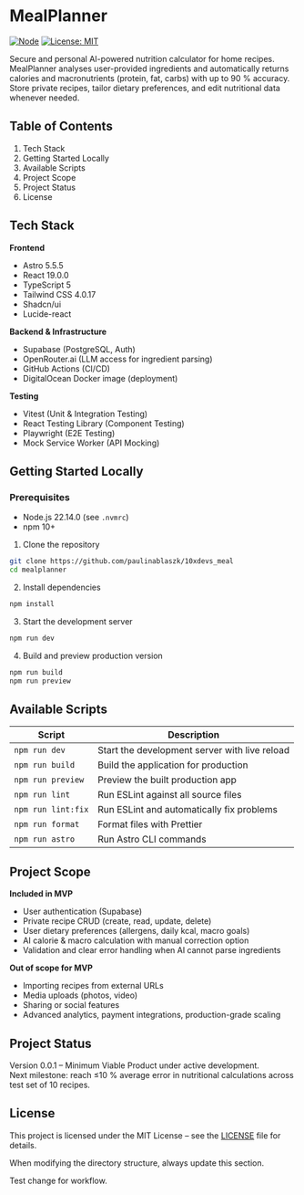 # MealPlanner

[![Node](https://img.shields.io/badge/node-22.14.0-green)](https://nodejs.org) [![License: MIT](https://img.shields.io/badge/License-MIT-yellow.svg)](LICENSE)

Secure and personal AI-powered nutrition calculator for home recipes. MealPlanner analyses user-provided ingredients and automatically returns calories and macronutrients (protein, fat, carbs) with up to 90 % accuracy. Store private recipes, tailor dietary preferences, and edit nutritional data whenever needed.

## Table of Contents

1. Tech Stack
2. Getting Started Locally
3. Available Scripts
4. Project Scope
5. Project Status
6. License

## Tech Stack

**Frontend**

- Astro 5.5.5
- React 19.0.0
- TypeScript 5
- Tailwind CSS 4.0.17
- Shadcn/ui
- Lucide-react

**Backend & Infrastructure**

- Supabase (PostgreSQL, Auth)
- OpenRouter.ai (LLM access for ingredient parsing)
- GitHub Actions (CI/CD)
- DigitalOcean Docker image (deployment)

**Testing**

- Vitest (Unit & Integration Testing)
- React Testing Library (Component Testing)
- Playwright (E2E Testing)
- Mock Service Worker (API Mocking)

## Getting Started Locally

### Prerequisites

- Node.js 22.14.0 (see `.nvmrc`)
- npm 10+

1. Clone the repository

```bash
git clone https://github.com/paulinablaszk/10xdevs_meal
cd mealplanner
```

2. Install dependencies

```bash
npm install
```

3. Start the development server

```bash
npm run dev
```

4. Build and preview production version

```bash
npm run build
npm run preview
```

## Available Scripts

| Script             | Description                                   |
| ------------------ | --------------------------------------------- |
| `npm run dev`      | Start the development server with live reload |
| `npm run build`    | Build the application for production          |
| `npm run preview`  | Preview the built production app              |
| `npm run lint`     | Run ESLint against all source files           |
| `npm run lint:fix` | Run ESLint and automatically fix problems     |
| `npm run format`   | Format files with Prettier                    |
| `npm run astro`    | Run Astro CLI commands                        |

## Project Scope

**Included in MVP**

- User authentication (Supabase)
- Private recipe CRUD (create, read, update, delete)
- User dietary preferences (allergens, daily kcal, macro goals)
- AI calorie & macro calculation with manual correction option
- Validation and clear error handling when AI cannot parse ingredients

**Out of scope for MVP**

- Importing recipes from external URLs
- Media uploads (photos, video)
- Sharing or social features
- Advanced analytics, payment integrations, production-grade scaling

## Project Status

Version 0.0.1 – Minimum Viable Product under active development.  
Next milestone: reach ≤10 % average error in nutritional calculations across test set of 10 recipes.

## License

This project is licensed under the MIT License – see the [LICENSE](./LICENSE) file for details.

When modifying the directory structure, always update this section.

Test change for workflow.
